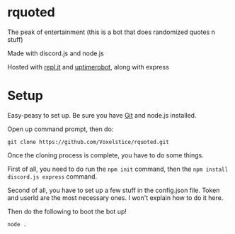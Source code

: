 # rquoted
The peak of entertainment (this is a bot that does randomized quotes n stuff)

Made with discord.js and node.js

Hosted with [repl.it](https://replit.com/) and [uptimerobot](https://uptimerobot.com/), along with express

# Setup
Easy-peasy to set up. Be sure you have [Git](https://git-scm.com/downloads) and node.js installed.

Open up command prompt, then do:
```
git clone https://github.com/Voxelstice/rquoted.git
```

Once the cloning process is complete, you have to do some things.

First of all, you need to do run the `npm init` command, then the `npm install discord.js express` command.

Second of all, you have to set up a few stuff in the config.json file. Token and userId are the most necessary ones. I won't explain how to do it here.

Then do the following to boot the bot up!
```
node .
```
